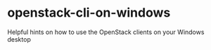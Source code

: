 # openstack-cli-on-windows
Helpful hints on how to use the OpenStack clients on your Windows desktop
